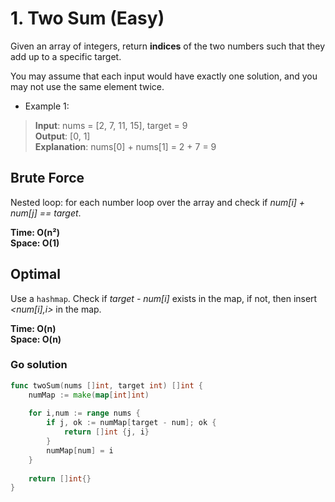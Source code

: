 # 1. Two Sum (Easy)

Given an array of integers, return **indices** of the two numbers such that they add up to a 
specific target.

You may assume that each input would have exactly one solution, and you may not use the same
element twice.

- Example 1:
> **Input**: nums = [2, 7, 11, 15], target = 9 <br>
> **Output**: [0, 1] <br>
> **Explanation**: nums[0] + nums[1] = 2 + 7 = 9

## Brute Force
Nested loop: for each number loop over the array and check if *num[i] + num[j] == target*.

**Time: O(n²) <br> Space: O(1)**

## Optimal
Use a `hashmap`. Check if *target - num[i]* exists in the map, if not, then insert *<num[i],i>* in
the map.

**Time: O(n) <br> Space: O(n)**

### Go solution
```go
func twoSum(nums []int, target int) []int {
    numMap := make(map[int]int)
    
    for i,num := range nums {
        if j, ok := numMap[target - num]; ok {
            return []int {j, i}
        }
        numMap[num] = i
    }
    
    return []int{}
}
```
